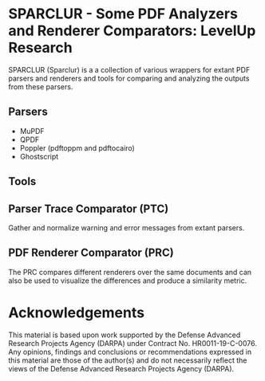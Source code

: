 # SPARCLUR - Some PDF Analyzers and Renderer Comparators: LevelUp Research

SPARCLUR (Sparclur) is a a collection of various wrappers for extant PDF 
parsers and renderers and tools for comparing and analyzing the outputs from
these parsers.

## Parsers
* MuPDF
* QPDF
* Poppler (pdftoppm and pdftocairo)
* Ghostscript

## Tools
## Parser Trace Comparator (PTC)
Gather and normalize warning and error messages from extant parsers.

## PDF Renderer Comparator (PRC)

The PRC compares different renderers over the same documents and can also be used
to visualize the differences and produce a similarity metric.

# Acknowledgements

This material is based upon work supported by the Defense Advanced Research 
Projects Agency (DARPA) under Contract No. HR0011-19-C-0076. Any opinions, 
findings and conclusions or recommendations expressed in this material are 
those of the author(s) and do not necessarily reflect the views of the 
Defense Advanced Research Projects Agency (DARPA).
